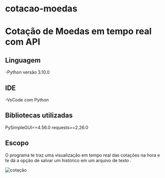 # cotacao-moedas

#  Cotação de Moedas em tempo real com API

## Linguagem
-Python versão 3.10.0

## IDE
-VsCode com Python

## Bibliotecas utilizadas
PySimpleGUI==4.56.0
requests==2.26.0

## Escopo 

O programa te traz uma visualização em tempo real das cotações na hora e te dá a opção de salvar um histórico em um arquivo de texto .

![cotação](https://user-images.githubusercontent.com/95966908/152455975-404b6da3-20aa-4f8b-8ac7-7dc80545c0c7.PNG)
